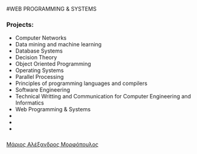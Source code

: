 #WEB PROGRAMMING & SYSTEMS




### Projects:

* Computer Networks 
* Data mining and machine learning
* Database Systems
* Decision Theory
* Object Oriented Programming
* Operating Systems
* Parallel Processing
* Principles of programming languages and compilers
* Software Engineering
* Technical Writting and Communication for Computer Engineering and Informatics
* Web Programming & Systems
* 
* 
* 







##### 
[Μάριος Αλέξανδρος Μορφόπουλος](https://github.com/MariosMorfopoulos)

